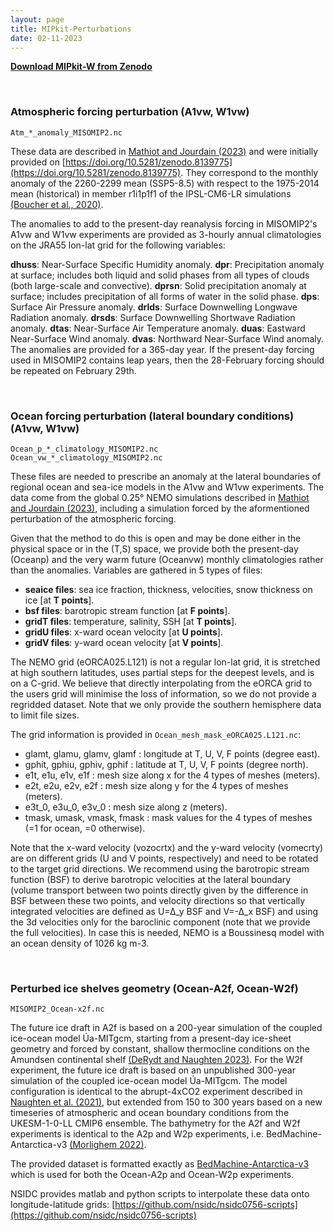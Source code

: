```yaml
---
layout: page
title: MIPkit-Perturbations
date: 02-11-2023
---
```


**[Download MIPkit-W from Zenodo](http://doi.org/10.5281/zenodo.8139775)**

<br>

### Atmospheric forcing perturbation (A1vw, W1vw)

```
Atm_*_anomaly_MISOMIP2.nc
```

These data are described in [Mathiot and Jourdain (2023)](https://doi.org/10.5194/egusphere-2023-1606) and were initially provided on [https://doi.org/10.5281/zenodo.8139775](https://doi.org/10.5281/zenodo.8139775). They correspond to the monthly anomaly of the 2260-2299 mean (SSP5-8.5) with respect to the 1975-2014 mean (historical) in member r1i1p1f1 of the IPSL-CM6-LR simulations [(Boucher et al., 2020)](https://doi.org/10.1029/2019MS002010).

The anomalies to add to the present-day reanalysis forcing in MISOMIP2's A1vw and W1vw experiments are provided as 3-hourly annual climatologies on the JRA55 lon-lat grid for the following variables:

**dhuss**: Near-Surface Specific Humidity anomaly.
**dpr**: Precipitation anomaly at surface; includes both liquid and solid phases from all types of clouds (both large-scale and convective).
**dprsn**: Solid precipitation anomaly at surface; includes precipitation of all forms of water in the solid phase.
**dps**: Surface Air Pressure anomaly.
**drlds**: Surface Downwelling Longwave Radiation anomaly.
**drsds**: Surface Downwelling Shortwave Radiation anomaly.
**dtas**: Near-Surface Air Temperature anomaly.
**duas**: Eastward Near-Surface Wind anomaly.
**dvas**: Northward Near-Surface Wind anomaly.
The anomalies are provided for a 365-day year. If the present-day forcing used in MISOMIP2 contains leap years, then the 28-February forcing should be repeated on February 29th.

<br>

### Ocean forcing perturbation (lateral boundary conditions) (A1vw, W1vw)

```
Ocean_p_*_climatology_MISOMIP2.nc
Ocean_vw_*_climatology_MISOMIP2.nc
```

These files are needed to prescribe an anomaly at the lateral boundaries of regional ocean and sea-ice models in the A1vw and W1vw experiments. The data come from the global 0.25° NEMO simulations described in [Mathiot and Jourdain (2023)](https://doi.org/10.5194/egusphere-2023-1606), including a simulation forced by the aformentioned perturbation of the atmospheric forcing. 

Given that the method to do this is open and may be done either in the physical space or in the (T,S) space, we provide both the present-day (Oceanp) and the very warm future (Oceanvw) monthly climatologies rather than the anomalies. Variables are gathered in 5 types of files:

* **seaice files**: sea ice fraction, thickness, velocities, snow thickness on ice [at **T points**].
* **bsf files**: barotropic stream function [at **F points**].
* **gridT files**: temperature, salinity, SSH [at **T points**].
* **gridU files**: x-ward ocean velocity [at **U points**].
* **gridV files**: y-ward ocean velocity [at **V points**].

The NEMO grid (eORCA025.L121) is not a regular lon-lat grid, it is stretched at high southern latitudes, uses partial steps for the deepest levels, and is on a C-grid. We believe that directly interpolating from the eORCA grid to the users grid will minimise the loss of information, so we do not provide a regridded dataset. Note that we only provide the southern hemisphere data to limit file sizes.

The grid information is provided in ```Ocean_mesh_mask_eORCA025.L121.nc```:

* glamt, glamu, glamv, glamf : longitude at T, U, V, F points (degree east).
* gphit, gphiu, gphiv, gphif : latitude at T, U, V, F points (degree north).
* e1t, e1u, e1v, e1f : mesh size along x for the 4 types of meshes (meters).
* e2t, e2u, e2v, e2f : mesh size along y for the 4 types of meshes (meters).
* e3t_0, e3u_0, e3v_0 : mesh size along z (meters).
* tmask, umask, vmask, fmask : mask values for the 4 types of meshes (=1 for ocean, =0 otherwise).

Note that the x-ward velocity (vozocrtx) and the y-ward velocity (vomecrty) are on different grids (U and V points, respectively) and need to be rotated to the target grid directions. We recommend using the barotropic stream function (BSF) to derive barotropic velocities at the lateral boundary (volume transport between two points directly given by the difference in BSF between these two points, and velocity directions so that vertically integrated velocities are defined as U=∆_y BSF and V=-∆_x BSF) and using the 3d velocities only for the baroclinic component (note that we provide the full velocities). In case this is needed, NEMO is a Boussinesq model with an ocean density of 1026 kg m-3.

<br>

### Perturbed ice shelves geometry (Ocean-A2f, Ocean-W2f)

```
MISOMIP2_Ocean-x2f.nc
```

The future ice draft in A2f is based on a 200-year simulation of the coupled ice-ocean model Úa-MITgcm, starting from a present-day ice-sheet geometry and forced by constant, shallow thermocline conditions on the Amundsen continental shelf [(DeRydt and Naughten 2023)](https://doi.org/10.5194/egusphere-2023-1587). For the W2f experiment, the future ice draft is based on an unpublished 300-year simulation of the coupled ice-ocean model Úa-MITgcm. The model configuration is identical to the abrupt-4xCO2 experiment described in [Naughten et al. (2021)](https://doi.org/10.1038/s41467-021-22259-0), but extended from 150 to 300 years based on a new timeseries of atmospheric and ocean boundary conditions from the UKESM-1-0-LL CMIP6 ensemble. The bathymetry for the A2f and W2f experiments is identical to the A2p and W2p experiments, i.e. BedMachine-Antarctica-v3 [(Morlighem 2022)](https://doi.org/10.5067/FPSU0V1MWUB6).

The provided dataset is formatted exactly as [BedMachine-Antarctica-v3](https://doi.org/10.5067/FPSU0V1MWUB6)  which is used for both the Ocean-A2p and Ocean-W2p experiments.

NSIDC provides matlab and python scripts to interpolate these data onto longitude-latitude grids: [https://github.com/nsidc/nsidc0756-scripts](https://github.com/nsidc/nsidc0756-scripts)
